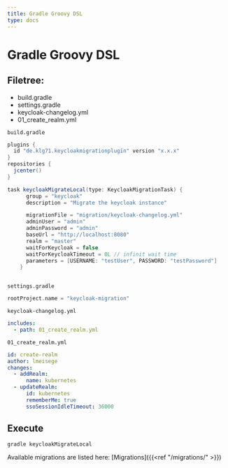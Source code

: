 ```yaml
---
title: Gradle Groovy DSL
type: docs
---
```

# Gradle Groovy DSL

## Filetree:
- build.gradle
- settings.gradle
- keycloak-changelog.yml
- 01_create_realm.yml

`build.gradle`
```gradle
plugins {
  id "de.klg71.keycloakmigrationplugin" version "x.x.x"
}
repositories { 
  jcenter()
}
```
```groovy
task keycloakMigrateLocal(type: KeycloakMigrationTask) {
      group = "keycloak"
      description = "Migrate the keycloak instance"

      migrationFile = "migration/keycloak-changelog.yml"
      adminUser = "admin"
      adminPassword = "admin"
      baseUrl = "http://localhost:8080"
      realm = "master"
      waitForKeycloak = false
      waitForKeycloakTimeout = 0L // infinit wait time
      parameters = [USERNAME: "testUser", PASSWORD: "testPassword"]
    }
   
```
`settings.gradle`
```gradle
rootProject.name = "keycloak-migration"
```

`keycloak-changelog.yml`
```yaml
includes:
  - path: 01_create_realm.yml
```
`01_create_realm.yml`
```yaml
id: create-realm
author: lmeisege
changes:
  - addRealm:
      name: kubernetes
  - updateRealm:
      id: kubernetes
      rememberMe: true
      ssoSessionIdleTimeout: 36000
```
## Execute
```shell script
gradle keycloakMigrateLocal
```
Available migrations are listed here: [Migrations]({{<ref "/migrations/" >}})
